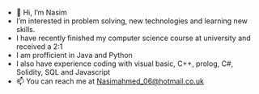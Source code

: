 - 👋 Hi, I’m Nasim
- I’m interested in problem solving, new technologies and learning new skills.
- I have recently finished my computer science course at university and received a 2:1
- I am profficient in Java and Python
- I also have experience coding with visual basic, C++, prolog, C#, Solidity, SQL and Javascript
- 📫 You can reach me at Nasimahmed_06@hotmail.co.uk

<!---
Nasim06/Nasim06 is a ✨ special ✨ repository because its `README.md` (this file) appears on your GitHub profile.
You can click the Preview link to take a look at your changes.
--->

